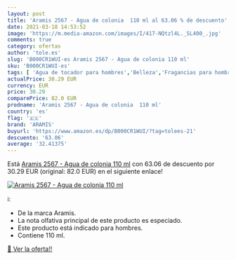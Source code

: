 ```yaml
---
layout: post
title: 'Aramis 2567 - Agua de colonia  110 ml al 63.06 % de descuento'
date: 2021-03-18 14:53:52
image: 'https://m.media-amazon.com/images/I/417-NQtzl4L._SL400_.jpg'
comments: true
category: ofertas
author: 'tole.es'
slug: 'B000CR1WUI-es Aramis 2567 - Agua de colonia 110 ml'
sku: 'B000CR1WUI-es'
tags: [ 'Agua de tocador para hombres','Belleza','Fragancias para hombres','Perfumes y fragancias','agua','aramis','colonia','de', ]
actualPrice: 30.29 EUR
currency: EUR
price: 30.29
comparePrice: 82.0 EUR
prodname: 'Aramis 2567 - Agua de colonia  110 ml'
country: 'es'
flag: '🇪🇸'
brand: 'ARAMIS'
buyurl: 'https://www.amazon.es/dp/B000CR1WUI/?tag=tolees-21'
descuento: '63.06'
average: '32.41375'
---
```


Está [Aramis 2567 - Agua de colonia  110 ml](https://www.amazon.es/dp/B000CR1WUI/?tag=tolees-21) con 63.06 de descuento por 30.29 EUR (original: 82.0 EUR) en el siguiente enlace!

[![Aramis 2567 - Agua de colonia  110 ml](https://m.media-amazon.com/images/I/417-NQtzl4L._SL400_.jpg)](https://www.amazon.es/dp/B000CR1WUI/?tag=tolees-21)

ℹ️:

- De la marca Aramis.
- La nota olfativa principal de este producto es especiado.
- Este producto está indicado para hombres.
- Contiene 110 ml.

[🛒 Ver la oferta!!](https://www.amazon.es/dp/B000CR1WUI/?tag=tolees-21)
